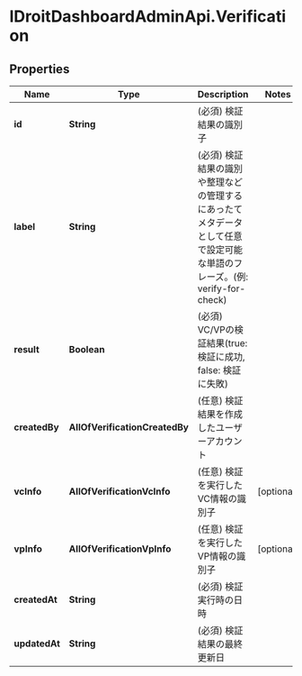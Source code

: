 # IDroitDashboardAdminApi.Verification

## Properties
Name | Type | Description | Notes
------------ | ------------- | ------------- | -------------
**id** | **String** | (必須) 検証結果の識別子 | 
**label** | **String** | (必須) 検証結果の識別や整理などの管理するにあったてメタデータとして任意で設定可能な単語のフレーズ。(例: verify-for-check) | 
**result** | **Boolean** | (必須) VC/VPの検証結果(true: 検証に成功, false: 検証に失敗) | 
**createdBy** | **AllOfVerificationCreatedBy** | (任意) 検証結果を作成したユーザーアカウント | 
**vcInfo** | **AllOfVerificationVcInfo** | (任意) 検証を実行したVC情報の識別子 | [optional] 
**vpInfo** | **AllOfVerificationVpInfo** | (任意) 検証を実行したVP情報の識別子 | [optional] 
**createdAt** | **String** | (必須) 検証実行時の日時 | 
**updatedAt** | **String** | (必須) 検証結果の最終更新日 | 
